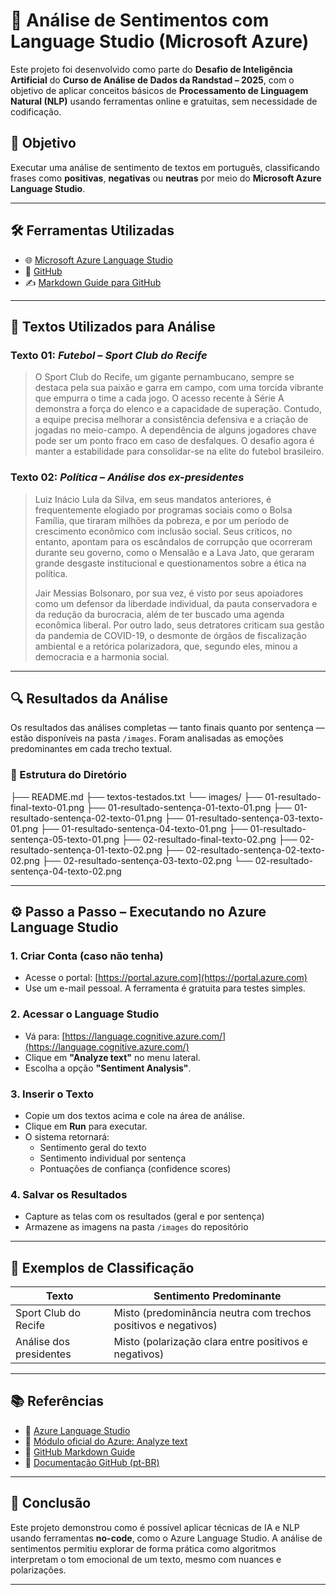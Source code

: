 # 🤖 Análise de Sentimentos com Language Studio (Microsoft Azure)

Este projeto foi desenvolvido como parte do **Desafio de Inteligência Artificial** do **Curso de Análise de Dados da Randstad – 2025**, com o objetivo de aplicar conceitos básicos de **Processamento de Linguagem Natural (NLP)** usando ferramentas online e gratuitas, sem necessidade de codificação.

## 🎯 Objetivo

Executar uma análise de sentimento de textos em português, classificando frases como **positivas**, **negativas** ou **neutras** por meio do **Microsoft Azure Language Studio**.

---

## 🛠 Ferramentas Utilizadas

- 🌐 [Microsoft Azure Language Studio](https://language.cognitive.azure.com/)
- 📂 [GitHub](https://github.com)
- ✍️ [Markdown Guide para GitHub](https://guides.github.com/features/mastering-markdown/)

---

## 🧪 Textos Utilizados para Análise

### Texto 01: *Futebol – Sport Club do Recife*
> O Sport Club do Recife, um gigante pernambucano, sempre se destaca pela sua paixão e garra em campo, com uma torcida vibrante que empurra o time a cada jogo. O acesso recente à Série A demonstra a força do elenco e a capacidade de superação. Contudo, a equipe precisa melhorar a consistência defensiva e a criação de jogadas no meio-campo. A dependência de alguns jogadores chave pode ser um ponto fraco em caso de desfalques. O desafio agora é manter a estabilidade para consolidar-se na elite do futebol brasileiro.

### Texto 02: *Política – Análise dos ex-presidentes*
> Luiz Inácio Lula da Silva, em seus mandatos anteriores, é frequentemente elogiado por programas sociais como o Bolsa Família, que tiraram milhões da pobreza, e por um período de crescimento econômico com inclusão social. Seus críticos, no entanto, apontam para os escândalos de corrupção que ocorreram durante seu governo, como o Mensalão e a Lava Jato, que geraram grande desgaste institucional e questionamentos sobre a ética na política.  
>  
> Jair Messias Bolsonaro, por sua vez, é visto por seus apoiadores como um defensor da liberdade individual, da pauta conservadora e da redução da burocracia, além de ter buscado uma agenda econômica liberal. Por outro lado, seus detratores criticam sua gestão da pandemia de COVID-19, o desmonte de órgãos de fiscalização ambiental e a retórica polarizadora, que, segundo eles, minou a democracia e a harmonia social.

---

## 🔍 Resultados da Análise

Os resultados das análises completas — tanto finais quanto por sentença — estão disponíveis na pasta `/images`. Foram analisadas as emoções predominantes em cada trecho textual.

### 📂 Estrutura do Diretório

├── README.md
├── textos-testados.txt
└── images/
├── 01-resultado-final-texto-01.png
├── 01-resultado-sentença-01-texto-01.png
├── 01-resultado-sentença-02-texto-01.png
├── 01-resultado-sentença-03-texto-01.png
├── 01-resultado-sentença-04-texto-01.png
├── 01-resultado-sentença-05-texto-01.png
├── 02-resultado-final-texto-02.png
├── 02-resultado-sentença-01-texto-02.png
├── 02-resultado-sentença-02-texto-02.png
├── 02-resultado-sentença-03-texto-02.png
└── 02-resultado-sentença-04-texto-02.png


---

## ⚙️ Passo a Passo – Executando no Azure Language Studio

### 1. Criar Conta (caso não tenha)

- Acesse o portal: [https://portal.azure.com](https://portal.azure.com)
- Use um e-mail pessoal. A ferramenta é gratuita para testes simples.

### 2. Acessar o Language Studio

- Vá para: [https://language.cognitive.azure.com/](https://language.cognitive.azure.com/)
- Clique em **"Analyze text"** no menu lateral.
- Escolha a opção **"Sentiment Analysis"**.

### 3. Inserir o Texto

- Copie um dos textos acima e cole na área de análise.
- Clique em **Run** para executar.
- O sistema retornará:
  - Sentimento geral do texto
  - Sentimento individual por sentença
  - Pontuações de confiança (confidence scores)

### 4. Salvar os Resultados

- Capture as telas com os resultados (geral e por sentença)
- Armazene as imagens na pasta `/images` do repositório

---

## 💬 Exemplos de Classificação

| Texto | Sentimento Predominante |
|-------|--------------------------|
| Sport Club do Recife | Misto (predominância neutra com trechos positivos e negativos) |
| Análise dos presidentes | Misto (polarização clara entre positivos e negativos) |

---

## 📚 Referências

- 🔗 [Azure Language Studio](https://language.cognitive.azure.com/)
- 📘 [Módulo oficial do Azure: Analyze text](https://learn.microsoft.com/training/modules/analyze-text-language-service/)
- 📘 [GitHub Markdown Guide](https://guides.github.com/features/mastering-markdown/)
- 📘 [Documentação GitHub (pt-BR)](https://docs.github.com/pt)

---

## 🚀 Conclusão

Este projeto demonstrou como é possível aplicar técnicas de IA e NLP usando ferramentas **no-code**, como o Azure Language Studio. A análise de sentimentos permitiu explorar de forma prática como algoritmos interpretam o tom emocional de um texto, mesmo com nuances e polarizações.

---
